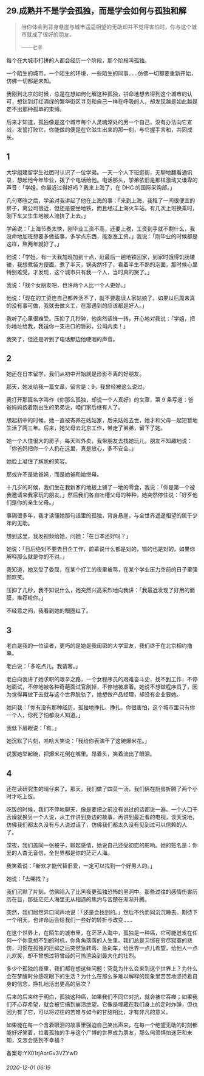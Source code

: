 ## 29.成熟并不是学会孤独，而是学会如何与孤独和解

> 当你体会到背身悬崖与城市遥遥相望的无助却并不觉得害怕时，你与这个城市就成了很好的朋友。   
> 
> ——七芊 


每个在大城市打拼的人都会经历一个阶段，那个阶段叫孤独。 


一个陌生的城市，一个陌生的环境，一些陌生的同事……仿佛一切都要重新开始，仿佛一切都是未知。 


我刚到北京的时候，总是在想如何化解这种孤独，拼命地想去得到这个城市的认可，想钻到灯红酒绿的繁华街区寻觅和自己一样在呼吸的人，却发现越是如此越是走不出那种孤单的束缚。 


后来才知道，孤独像是这个城市每个人灵魂深处的另一个自己，没有办法向它宣战，发誓打败它。你能做的便是在它滋生出来的那一刻，与它握手言和，共同成长。 


1
-


大学组建留学生社团时认识了一位学弟。一天一个人下班逛街，无聊地翻看通讯录，想起他今年毕业，拨了个电话给他。电话那头，学弟依旧是那样激动又谦卑的声音：「学姐，你最近过得好吗？我来上海了，在 DHC 的国际采购部。」 


几句寒暄之后，学弟对我讲起了他在上海的事：「来到上海，我租了一间很便宜的房子，离公司很近，但还是要坐地铁，而且经过上海火车站。有几次上班换乘时，刚下车又生生地被人流挤了上去。」 


学弟说：「上海节奏太快，刚毕业工资不高，还要上税，工资到手就不剩什么，我没命地加班想要多做些事，多学点东西，能涨涨工资。」我说：「刚毕业的时候都是这样，熬两年就好了。」 


他说：「学姐，有一天我加班加到十点，赶最后一趟地铁回家，到家时饿得饥肠辘辘，我想煮袋方便面。煮了半天，锅突然坏了，看着半生不熟的泡面，那时候心里特别难受。才发现，这个城市只有我一个人，当时真的哭了。」 


我说：「找个女朋友吧，也许两个人比一个人更好。」 


他说：「现在的工资连自己都养活不了，就不要耽误人家姑娘了。如果以后周末真的没有事可做，我就去做义工，在那遇到的应该都是好人。」 


我听了心里很难受。压抑了几秒钟，他突然话锋一转，开心地对我说：「学姐，把你地址给我，我送你一支进口的唇彩，公司内卖！」 


我笑了，但还是听到了电话那边他哽咽的声音。 


2
-


她还在日本留学，我们从初中开始就是形影不离的好朋友。 


那天，她发给我一篇文章，留言是：9，我曾经被这么说过。 


我打开那篇名字叫作《你那么孤独，却说一个人真好》的文章，第 9 条写道：爸爸妈妈抱着刚出生的弟弟说，咱们家后继有人了。 


想起初中的时候，她一直被寄养在姑姑家，后来姑姑去世，她才和父母一起短暂地生活了两三年。后来，她父母去北京工作，带走了弟弟，留下了她。 


她一个人住很大的房子，每天叫外卖，我带朋友去找她玩儿，朋友不知趣地说：「你爸妈把你一个人扔在这里，真是放心，多不安全。」 


她脸上凝住了尴尬的笑容。 


那或许不是她爸妈，而是她爸和她继母。 


十几岁的时候，我们坐在我新家的地板上铺了一地的零食，我说：「你是第一个被我邀请来我家玩的朋友。」然后我们各自吐槽父母的种种，她突然停住说：「好歹他们是你的亲生父母。」 


事隔很多年，我才读懂她那句话里的孤独，背身悬崖，与全世界遥遥相望的属于少年的无助。 


想到这里，我发视频给她，问她：「在日本还好吗？」 


她说：「日后绝对不要去日企工作，前辈说什么都是对的，错的也是对的，如果你解释那么就是你的不对。」 


我知道，她又受了委屈，在某个打工的夜里被骂，在某个学业压力空前的日子里强颜欢笑。 


压抑了几秒，我不知说什么，她突然兴高采烈地向我讲：「我最近发现了好用的面膜，推荐给你。」 


不经意之间，我看到她的眼圈红了。 


3
-


老白是我的一位读者，更巧的是她是我闺密的大学室友，我们终于在北京相约撸串。 


老白说：「多吃点儿，我请客。」 


老白向我讲了她求职的艰辛之路，一个女程序员的艰难奋斗史，找不到工作，不停地面试，不停地被各种奇葩面试官刷掉，不停地被虐着。她说不想做程序员了，因为觉得再做下去就与这个世界脱轨了，她想做产品经理，却没有企业要她。 


她问我：「你有没有那种经历，孤独地挣扎、挣扎，你很害怕，这个城市里只有你一个人，你死了怕都没人知道。」 


我低下眉眼说：「有。」 


她沉默了片刻，哈哈大笑说：「我给你表演干了这碗爆米花。」 


说罢她举起碗，把爆米花倒在嘴里。昂着头，笑着流出了眼泪。 


4
-


还在读研究生的晴仔来了。那天，我们做了四菜一汤，我们俩在厨房折腾了两个小时才吃上饭。 


吃饭的时候，我们不停地聊天，像是要把之前没有说过的话都说一遍。一个人口干舌燥就换另一个人说，从工作讲到身边的故事，再讲到最近看的电视，谈天说地，仿佛我们都太久没有与人说过话了，仿佛我们都太久没有见到过可以信赖的人了。 


深夜，我们盖同一张被子，聊起感情，她说自己还受初恋的影响。她的签名是：你爱的人杳无音信，全世界都是你的茫茫人海。 


我笑着说：「新欢才能代替旧爱，一定可以找到一个好男人的。」 


她说：「去哪找？」 


我们沉默了片刻，仿佛陷入了比黑夜更孤独恐怖的黑洞中。那些过往的感情伤害历历在目，那些茫茫人海里无从相遇的焦灼与苦楚在渐渐升腾。 


突然，我们居然异口同声地说：「还是会找到的。」然后不约而同沉沉睡去。期待下一个明天，也许命运会给我们一些好的转折与改变…… 


在这个世界上，在陌生的城市里，在茫茫人海中，孤独是一种癌，它可能迸发在任何一个你意想不到的时机，你角角落落的人生里。我们总是习惯在穷尽寂寞的悲伤，习惯在孤独的压抑之后突然急转弯、急刹车，给世界一点儿希望，给他人一点儿欢笑，却不曾想过将曾经的可怜渲染到最大化的壮烈。 


多少个孤独的夜里，我们都在想这些问题：究竟为什么会来到这个世界上？为什么会在梦醒时分感叹眼下的生活？为什么在那么多难以解释的现象里苦苦地坚持着自身的信念，挣扎地活出更高的层次？ 


后来的后来终于明白，孤独这种癌，如果我们不同它对抗，就会被它吞噬；如果我们不心存希望，就会被它搞到崩溃绝望。它像是埋藏在我们身上的定时炸弹，但也因为有了它，可以将过往的苦难与如今的甘甜相比，才有非凡的意义。 


如果能在每一个含着眼泪的故事里强迫自己笑出声来，在每一个绝望无助的时刻都能好好笑着，拉着孤独的手与这个广博的世界成为朋友，那么何须惧怕迷茫和未知，又怎会感到不幸福？ 


备案号:YX01rjAorGv3VZYwD


###### 2020-12-01 06:19
